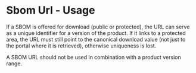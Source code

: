 # Sbom Url - Usage

If a SBOM is offered for download (public or protected), the URL can serve as a unique identifier for a version of the product.
If it links to a protected area, the URL must still point to the canonical download value (not just to the portal where it is retrieved), otherwise uniqueness is lost.

A SBOM URL should not be used in combination with a product version range.
